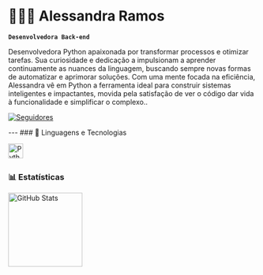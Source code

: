# 👩🏻‍💻 Alessandra Ramos

**`Desenvolvedora Back-end`**

Desenvolvedora Python apaixonada por transformar processos e otimizar tarefas. Sua curiosidade e dedicação a impulsionam a aprender continuamente as nuances da linguagem, buscando sempre novas formas de automatizar e aprimorar soluções. Com uma mente focada na eficiência, Alessandra vê em Python a ferramenta ideal para construir sistemas inteligentes e impactantes, movida pela satisfação de ver o código dar vida à funcionalidade e simplificar o complexo..

<p align="left">
    <a href="https://github.com/alessandrasr">
        <img 
            alt="Seguidores" 
            title="Me siga no GitHub" 
            src="https://custom-icon-badges.demolab.com/github/followers/alessandrasr?color=236ad3&labelColor=1155ba&style=for-the-badge&logo=github&label=Seguidores&logoColor=white"
        />
    </a>
</p>
---
### 🤖 Linguagens e Tecnologias

<img 
    align="left" 
    alt="Python" 
    title="Python"
    width="30px" 
    style="padding-right: 10px;" 
    src="https://cdn.jsdelivr.net/gh/devicons/devicon@latest/icons/python/python-original.svg" 
/>

<br/>
<br/>

### 📊 Estatísticas

<p>
<img 
      align="left" 
      alt="GitHub Stats" 
      height="150" 
      src="https://github-readme-stats.vercel.app/api/top-langs/?username=alessandrasr&theme=tokyonight&layout=compact&custom_title=Tecnologias&langs_count=9" 
  />
</p>
